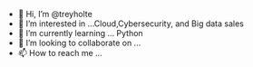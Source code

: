 - 👋 Hi, I’m @treyholte
- 👀 I’m interested in ...Cloud,Cybersecurity, and Big data sales
- 🌱 I’m currently learning ... Python
- 💞️ I’m looking to collaborate on ...
- 📫 How to reach me ...

<!---
treyholte/treyholte is a ✨ special ✨ repository because its `README.md` (this file) appears on your GitHub profile.
You can click the Preview link to take a look at your changes.
--->
